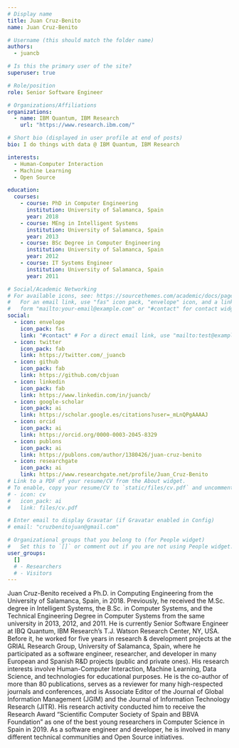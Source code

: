 ```yaml
---
# Display name
title: Juan Cruz-Benito
name: Juan Cruz-Benito

# Username (this should match the folder name)
authors:
  - juancb

# Is this the primary user of the site?
superuser: true

# Role/position
role: Senior Software Engineer

# Organizations/Affiliations
organizations:
  - name: IBM Quantum, IBM Research
    url: "https://www.research.ibm.com/"

# Short bio (displayed in user profile at end of posts)
bio: I do things with data @ IBM Quantum, IBM Research

interests:
  - Human-Computer Interaction
  - Machine Learning
  - Open Source

education:
  courses:
    - course: PhD in Computer Engineering
      institution: University of Salamanca, Spain
      year: 2018
    - course: MEng in Intelligent Systems
      institution: University of Salamanca, Spain
      year: 2013
    - course: BSc Degree in Computer Engineering
      institution: University of Salamanca, Spain
      year: 2012
    - course: IT Systems Engineer
      institution: University of Salamanca, Spain
      year: 2011

# Social/Academic Networking
# For available icons, see: https://sourcethemes.com/academic/docs/page-builder/#icons
#   For an email link, use "fas" icon pack, "envelope" icon, and a link in the
#   form "mailto:your-email@example.com" or "#contact" for contact widget.
social:
  - icon: envelope
    icon_pack: fas
    link: "#contact" # For a direct email link, use "mailto:test@example.org".
  - icon: twitter
    icon_pack: fab
    link: https://twitter.com/_juancb
  - icon: github
    icon_pack: fab
    link: https://github.com/cbjuan
  - icon: linkedin
    icon_pack: fab
    link: https://www.linkedin.com/in/juancb/
  - icon: google-scholar
    icon_pack: ai
    link: https://scholar.google.es/citations?user=_mLnQPgAAAAJ
  - icon: orcid
    icon_pack: ai
    link: https://orcid.org/0000-0003-2045-8329
  - icon: publons
    icon_pack: ai
    link: https://publons.com/author/1380426/juan-cruz-benito
  - icon: researchgate
    icon_pack: ai
    link: https://www.researchgate.net/profile/Juan_Cruz-Benito
# Link to a PDF of your resume/CV from the About widget.
# To enable, copy your resume/CV to `static/files/cv.pdf` and uncomment the lines below.
# - icon: cv
#   icon_pack: ai
#   link: files/cv.pdf

# Enter email to display Gravatar (if Gravatar enabled in Config)
# email: "cruzbenitojuan@gmail.com"

# Organizational groups that you belong to (for People widget)
#   Set this to `[]` or comment out if you are not using People widget.
user_groups:
  []
  # - Researchers
  # - Visitors
---
```


Juan Cruz-Benito received a Ph.D. in Computing Engineering from the University of Salamanca, Spain, in 2018. Previously, he received the M.Sc. degree in Intelligent Systems, the B.Sc. in Computer Systems, and the Technical Engineering Degree in Computer Systems from the same university in 2013, 2012, and 2011. He is currently Senior Software Engineer at IBQ Quantum, IBM Research’s T.J. Watson Research Center, NY, USA. Before it, he worked for five years in research & development projects at the GRIAL Research Group, University of Salamanca, Spain, where he participated as a software engineer, researcher, and developer in many European and Spanish R&D projects (public and private ones). His research interests involve Human-Computer Interaction, Machine Learning, Data Science, and technologies for educational purposes. He is the co-author of more than 80 publications, serves as a reviewer for many high-respected journals and conferences, and is Associate Editor of the Journal of Global Information Management (JGIM) and the Journal of Information Technology Research (JITR). His research activity conducted him to receive the Research Award “Scientific Computer Society of Spain and BBVA Foundation” as one of the best young researchers in Computer Science in Spain in 2019. As a software engineer and developer, he is involved in many different technical communities and Open Source initiatives.
